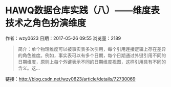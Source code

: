 # HAWQ数据仓库实践（八）——维度表技术之角色扮演维度
作者：wzy0623
日期：2017-05-26 09:55
浏览量：2189
> 简介：单个物理维度可以被事实表多次引用，每个引用连接逻辑上存在差异的角色维度。例如，事实表可以有多个日期，每个日期通过外键引用不同的日期维度，原则上每个外键表示不同的日期维度视图，这样引用具有不同的含义。这...

 链接：http://blog.csdn.net/wzy0623/article/details/72730069
